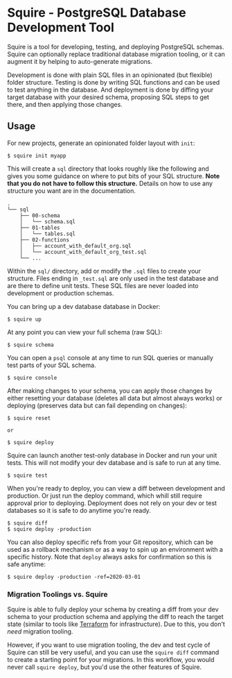 # Squire - PostgreSQL Database Development Tool

Squire is a tool for developing, testing, and deploying PostgreSQL schemas.
Squire can optionally replace traditional database migration tooling, or
it can augment it by helping to auto-generate migrations.

Development is done with plain SQL files in an opinionated (but flexible)
folder structure. Testing is done by writing SQL functions and can be used
to test anything in the database. And deployment is done by diffing your target
database with your desired schema, proposing SQL steps to get there, and then
applying those changes.

## Usage

For new projects, generate an opinionated folder layout with `init`:

	$ squire init myapp

This will create a `sql` directory that looks roughly like the following
and gives you some guidance on where to put bits of your SQL structure.
**Note that you do not have to follow this structure.** Details on how to
use any structure you want are in the documentation.

```
.
└── sql
    ├── 00-schema
    │   └── schema.sql
    ├── 01-tables
    │   └── tables.sql
    ├── 02-functions
    │   ├── account_with_default_org.sql
    │   └── account_with_default_org_test.sql
    └── ...
 ```

Within the `sql/` directory, add or modify the `.sql` files to create
your structure. Files ending in `_test.sql` are only used in the test
database and are there to define unit tests. These SQL files are never
loaded into development or production schemas.

You can bring up a dev database database in Docker:

	$ squire up

At any point you can view your full schema (raw SQL):

	$ squire schema

You can open a `psql` console at any time to run SQL queries or manually
test parts of your SQL schema.

	$ squire console

After making changes to your schema, you can apply those changes
by either resetting your database (deletes all data but almost always
works) or deploying (preserves data but can fail depending on changes):

	$ squire reset

	or

	$ squire deploy

Squire can launch another test-only database in Docker and run your
unit tests. This will not modify your dev database and is safe to run
at any time.

	$ squire test

When you're ready to deploy, you can view a diff between development
and production. Or just run the deploy command, which whill still require
approval prior to deploying. Deployment does not rely on your dev
or test databases so it is safe to do anytime you're ready.

	$ squire diff
	$ squire deploy -production

You can also deploy specific refs from your Git repository, which
can be used as a rollback mechanism or as a way to spin up an environment
with a specific history. Note that `deploy` always asks for confirmation
so this is safe anytime:

	$ squire deploy -production -ref=2020-03-01

### Migration Toolings vs. Squire

Squire is able to fully deploy your schema by creating a diff from
your dev schema to your production schema and applying the diff to reach
the target state (similar to tools like [Terraform](https://www.terraform.io/)
for infrastructure). Due to this, you don't _need_ migration tooling.

However, if you want to use migration tooling, the dev and test cycle
of Squire can still be very useful, and you can use the `squire diff`
command to create a starting point for your migrations. In this workflow,
you would never call `squire deploy`, but you'd use the other features
of Squire.
